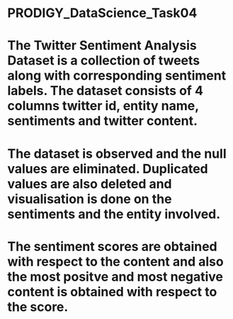 # PRODIGY_DataScience_Task04
# The Twitter Sentiment Analysis Dataset is a collection of tweets along with corresponding sentiment labels. The dataset consists of 4 columns twitter id, entity name, sentiments and twitter content.
# The dataset is observed and the null values are eliminated. Duplicated values are also deleted and visualisation is done on the sentiments and the entity involved.
# The sentiment scores are obtained with respect to the content and also the most positve and most negative content is obtained with respect to the score.
